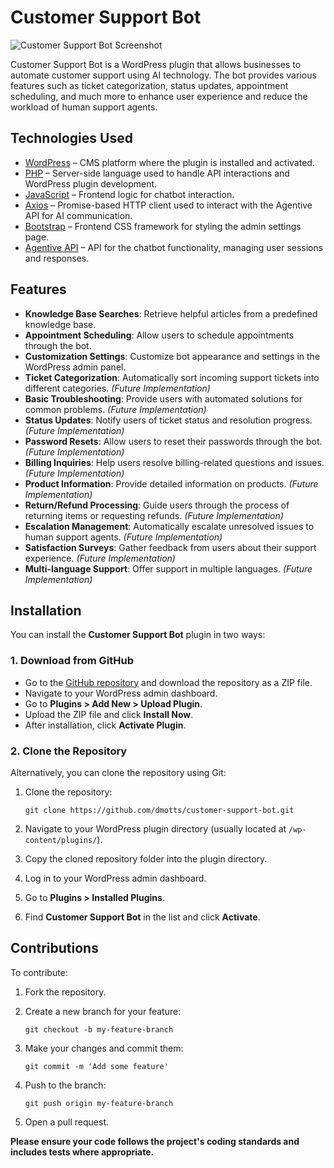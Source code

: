 # Customer Support Bot

![Customer Support Bot Screenshot](https://res.cloudinary.com/dzpafdvkm/image/upload/v1726858049/Portfolio/customer-support-bot-screenshot.png)

Customer Support Bot is a WordPress plugin that allows businesses to automate customer support using AI technology. The bot provides various features such as ticket categorization, status updates, appointment scheduling, and much more to enhance user experience and reduce the workload of human support agents.

## Technologies Used

- [WordPress](https://wordpress.org/) – CMS platform where the plugin is installed and activated.
- [PHP](https://www.php.net/) – Server-side language used to handle API interactions and WordPress plugin development.
- [JavaScript](https://developer.mozilla.org/en-US/docs/Web/JavaScript) – Frontend logic for chatbot interaction.
- [Axios](https://axios-http.com/docs/intro) – Promise-based HTTP client used to interact with the Agentive API for AI communication.
- [Bootstrap](https://getbootstrap.com/) – Frontend CSS framework for styling the admin settings page.
- [Agentive API](https://agentivehub.com) – API for the chatbot functionality, managing user sessions and responses.

## Features

- **Knowledge Base Searches**: Retrieve helpful articles from a predefined knowledge base.
- **Appointment Scheduling**: Allow users to schedule appointments through the bot.
- **Customization Settings**: Customize bot appearance and settings in the WordPress admin panel.
- **Ticket Categorization**: Automatically sort incoming support tickets into different categories. *(Future Implementation)*
- **Basic Troubleshooting**: Provide users with automated solutions for common problems. *(Future Implementation)*
- **Status Updates**: Notify users of ticket status and resolution progress. *(Future Implementation)*
- **Password Resets**: Allow users to reset their passwords through the bot. *(Future Implementation)*
- **Billing Inquiries**: Help users resolve billing-related questions and issues. *(Future Implementation)*
- **Product Information**: Provide detailed information on products. *(Future Implementation)*
- **Return/Refund Processing**: Guide users through the process of returning items or requesting refunds. *(Future Implementation)*
- **Escalation Management**: Automatically escalate unresolved issues to human support agents. *(Future Implementation)*
- **Satisfaction Surveys**: Gather feedback from users about their support experience. *(Future Implementation)*
- **Multi-language Support**: Offer support in multiple languages. *(Future Implementation)*

## Installation

You can install the **Customer Support Bot** plugin in two ways:

### 1. Download from GitHub

- Go to the [GitHub repository](https://github.com/dmotts/customer-support-bot) and download the repository as a ZIP file.
- Navigate to your WordPress admin dashboard.
- Go to **Plugins > Add New > Upload Plugin**.
- Upload the ZIP file and click **Install Now**.
- After installation, click **Activate Plugin**.

### 2. Clone the Repository

Alternatively, you can clone the repository using Git:

1. Clone the repository:

    ```
    git clone https://github.com/dmotts/customer-support-bot.git
    ```

2. Navigate to your WordPress plugin directory (usually located at `/wp-content/plugins/`).

3. Copy the cloned repository folder into the plugin directory.

4. Log in to your WordPress admin dashboard.

5. Go to **Plugins > Installed Plugins**.

6. Find **Customer Support Bot** in the list and click **Activate**.

## Contributions

To contribute:

1. Fork the repository.

2. Create a new branch for your feature:

    ```
    git checkout -b my-feature-branch
    ```

3. Make your changes and commit them:

    ```
    git commit -m 'Add some feature'
    ```

4. Push to the branch:

    ```
    git push origin my-feature-branch
    ```

5. Open a pull request.

**Please ensure your code follows the project's coding standards and includes tests where appropriate.**
